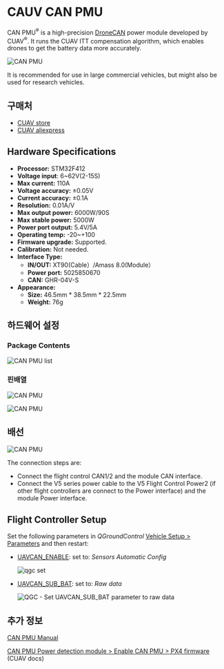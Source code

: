 # CAUV CAN PMU

CAN PMU<sup>&reg;</sup> is a high-precision [DroneCAN](index.md) power module developed by CUAV<sup>&reg;</sup>.
It runs the CUAV ITT compensation algorithm, which enables drones to get the battery data more accurately.

![CAN PMU](../../assets/hardware/power_module/cuav_can/can_pmu.jpg)

It is recommended for use in large commercial vehicles, but might also be used for research vehicles.

## 구매처

- [CUAV store](https://store.cuav.net/)
- [CUAV aliexpress ](https://www.aliexpress.com/item/4000369700535.html)

## Hardware Specifications

- **Processor:** STM32F412
- **Voltage input**: 6~62V\(2-15S\)
- **Max current:** 110A
- **Voltage accuracy:** ±0.05V
- **Current accuracy:** ±0.1A
- **Resolution:** 0.01A/V
- **Max output power:** 6000W/90S
- **Max stable power:** 5000W
- **Power port output:** 5.4V/5A
- **Operating temp:** -20~+100
- **Firmware upgrade:** Supported.
- **Calibration:** Not needed.
- **Interface Type:**
  - **IN/OUT:** XT90\(Cable）/Amass 8.0\(Module）
  - **Power port:** 5025850670
  - **CAN:** GHR-04V-S
- **Appearance:**
  - **Size:** 46.5mm \* 38.5mm \* 22.5mm
  - **Weight:** 76g

## 하드웨어 설정

### Package Contents

![CAN PMU list](../../assets/hardware/power_module/cuav_can/can_pmu_list.png)

### 핀배열

![CAN PMU](../../assets/hardware/power_module/cuav_can/can_pmu_pinouts_en.png)

![CAN PMU](../../assets/hardware/power_module/cuav_can/can_pmu_pinouts_en2.png)

## 배선

![CAN PMU](../../assets/hardware/power_module/cuav_can/can_pmu_connection_en.png)

The connection steps are:

- Connect the flight control CAN1/2 and the module CAN interface.
- Connect the V5 series power cable to the V5 Flight Control Power2 (if other flight controllers are connect to the Power interface) and the module Power interface.

## Flight Controller Setup

Set the following parameters in _QGroundControl_ [Vehicle Setup > Parameters](../advanced_config/parameters.md) and then restart:

- [UAVCAN_ENABLE](../advanced_config/parameter_reference.md#UAVCAN_ENABLE): set to: _Sensors Automatic Config_

  ![qgc set](../../assets/hardware/power_module/cuav_can/qgc_set_en.png)

- [UAVCAN_SUB_BAT](../advanced_config/parameter_reference.md#UAVCAN_SUB_BAT): set to: _Raw data_

  ![QGC - Set UAVCAN_SUB_BAT parameter to raw data](../../assets/hardware/power_module/cuav_can/qgc_set_usavcan_sub_bat.png)

## 추가 정보

[CAN PMU Manual](http://manual.cuav.net/power-module/CAN-PMU.pdf)

[CAN PMU Power detection module > Enable CAN PMU > PX4 firmware](https://doc.cuav.net/power-module/can-pmu/en/) (CUAV docs)
